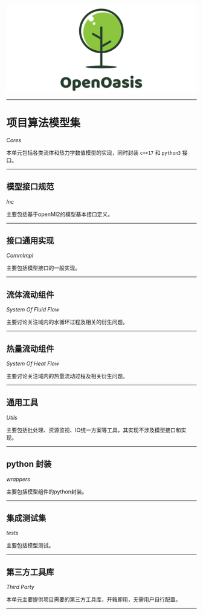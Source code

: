 <img src="../Rsrc/Logo/logo.png" alt=""> 

---------------------------------------------------------------------------------

# 项目算法模型集

*Cores*

本单元包括各类流体和热力学数值模型的实现，同时封装 `c++17` 和 `python3` 接口。

---------------------------------------------------------------------------------

## 模型接口规范

*Inc*

主要包括基于openMI2的模型基本接口定义。

---------------------------------------------------------------------------------

## 接口通用实现

*CommImpl*

主要包括模型接口的一般实现。

---------------------------------------------------------------------------------

## 流体流动组件

*System Of Fluid Flow*

主要讨论关注域内的水循环过程及相关的衍生问题。

---------------------------------------------------------------------------------

## 热量流动组件

*System Of Heat Flow*  

主要讨论关注域内的热量流动过程及相关衍生问题。

---------------------------------------------------------------------------------

## 通用工具

*Utils*

主要包括批处理、资源监视、IO统一方案等工具，其实现不涉及模型接口和实现。

---------------------------------------------------------------------------------

## python 封装

*wrappers*

主要包括模型组件的python封装。

---------------------------------------------------------------------------------

## 集成测试集

*tests*

主要包括模型测试。

---------------------------------------------------------------------------------

## 第三方工具库

*Third Party*

本单元主要提供项目需要的第三方工具库，开箱即用，无需用户自行配置。

---------------------------------------------------------------------------------